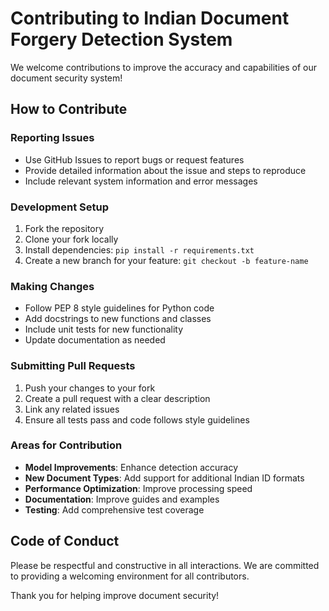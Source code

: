 # Contributing to Indian Document Forgery Detection System

We welcome contributions to improve the accuracy and capabilities of our document security system!

## How to Contribute

### Reporting Issues
- Use GitHub Issues to report bugs or request features
- Provide detailed information about the issue and steps to reproduce
- Include relevant system information and error messages

### Development Setup
1. Fork the repository
2. Clone your fork locally
3. Install dependencies: `pip install -r requirements.txt`
4. Create a new branch for your feature: `git checkout -b feature-name`

### Making Changes
- Follow PEP 8 style guidelines for Python code
- Add docstrings to new functions and classes
- Include unit tests for new functionality
- Update documentation as needed

### Submitting Pull Requests
1. Push your changes to your fork
2. Create a pull request with a clear description
3. Link any related issues
4. Ensure all tests pass and code follows style guidelines

### Areas for Contribution
- **Model Improvements**: Enhance detection accuracy
- **New Document Types**: Add support for additional Indian ID formats
- **Performance Optimization**: Improve processing speed
- **Documentation**: Improve guides and examples
- **Testing**: Add comprehensive test coverage

## Code of Conduct
Please be respectful and constructive in all interactions. We are committed to providing a welcoming environment for all contributors.

Thank you for helping improve document security!